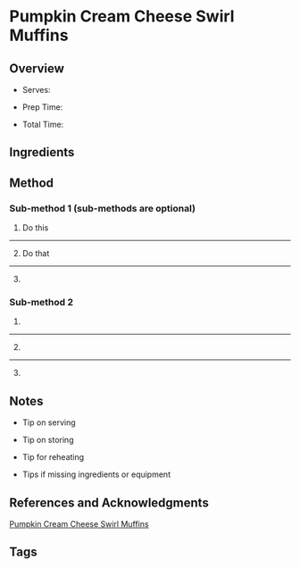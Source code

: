 # Pumpkin Cream Cheese Swirl Muffins

## Overview

- Serves:

- Prep Time:

- Total Time:

## Ingredients



## Method

### Sub-method 1 (sub-methods are optional)

1. Do this
---
2. Do that
---
3.

### Sub-method 2

1.
---
2.
---
3.

## Notes

- Tip on serving

- Tip on storing

- Tip for reheating

- Tips if missing ingredients or equipment

## References and Acknowledgments

[Pumpkin Cream Cheese Swirl Muffins](http://www.thenovicechefblog.com/2015/11/pumpkin-cream-cheese-swirl-muffins/)

## Tags



